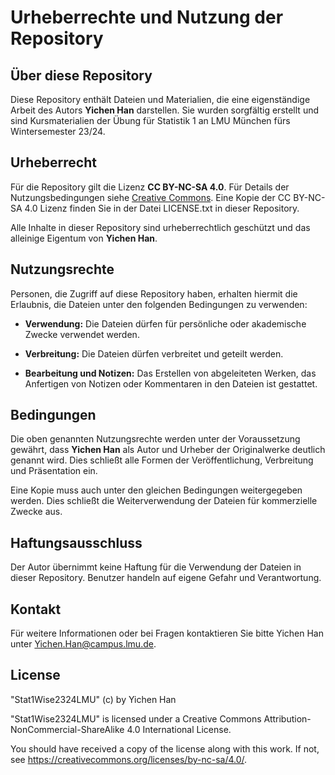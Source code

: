 # Urheberrechte und Nutzung der Repository

## Über diese Repository
Diese Repository enthält Dateien und Materialien, die eine eigenständige Arbeit des Autors **Yichen Han** darstellen. Sie wurden sorgfältig erstellt und sind Kursmaterialien der Übung für Statistik 1 an LMU München fürs Wintersemester 23/24.

## Urheberrecht
Für die Repository gilt die Lizenz **CC BY-NC-SA 4.0**. Für Details der Nutzungsbedingungen siehe [Creative Commons](https://creativecommons.org/licenses/by-nc-sa/4.0/deed.de). Eine Kopie der CC BY-NC-SA 4.0 Lizenz finden Sie in der Datei LICENSE.txt in dieser Repository.

Alle Inhalte in dieser Repository sind urheberrechtlich geschützt und das alleinige Eigentum von **Yichen Han**.

## Nutzungsrechte
Personen, die Zugriff auf diese Repository haben, erhalten hiermit die Erlaubnis, die Dateien unter den folgenden Bedingungen zu verwenden:

-   **Verwendung:** Die Dateien dürfen für persönliche oder akademische Zwecke verwendet werden.

-   **Verbreitung:** Die Dateien dürfen verbreitet und geteilt werden.

-   **Bearbeitung und Notizen:** Das Erstellen von abgeleiteten Werken, das Anfertigen von Notizen oder Kommentaren in den Dateien ist gestattet.

## Bedingungen

Die oben genannten Nutzungsrechte werden unter der Voraussetzung gewährt, dass **Yichen Han** als Autor und Urheber der Originalwerke deutlich genannt wird. Dies schließt alle Formen der Veröffentlichung, Verbreitung und Präsentation ein.

Eine Kopie muss auch unter den gleichen Bedingungen weitergegeben werden. Dies schließt die Weiterverwendung der Dateien für kommerzielle Zwecke aus.

## Haftungsausschluss
Der Autor übernimmt keine Haftung für die Verwendung der Dateien in dieser Repository. Benutzer handeln auf eigene Gefahr und Verantwortung.

## Kontakt
Für weitere Informationen oder bei Fragen kontaktieren Sie bitte Yichen Han unter [Yichen.Han@campus.lmu.de](mailto:Yichen.Han@campus.lmu.de).

## License
"Stat1Wise2324LMU" (c) by Yichen Han

"Stat1Wise2324LMU" is licensed under a
Creative Commons Attribution-NonCommercial-ShareAlike 4.0 International License.

You should have received a copy of the license along with this
work. If not, see <https://creativecommons.org/licenses/by-nc-sa/4.0/>.
